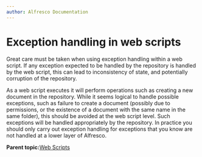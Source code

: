 ```yaml
---
author: Alfresco Documentation
---
```


# Exception handling in web scripts

Great care must be taken when using exception handling within a web script. If any exception expected to be handled by the repository is handled by the web script, this can lead to inconsistency of state, and potentially corruption of the repository.

As a web script executes it will perform operations such as creating a new document in the repository. While it seems logical to handle possible exceptions, such as failure to create a document \(possibly due to permissions, or the existence of a document with the same name in the same folder\), this should be avoided at the web script level. Such exceptions will be handled appropriately by the repository. In practice you should only carry out exception handling for exceptions that you know are not handled at a lower layer of Alfresco.

**Parent topic:**[Web Scripts](../concepts/ws-architecture.md)

